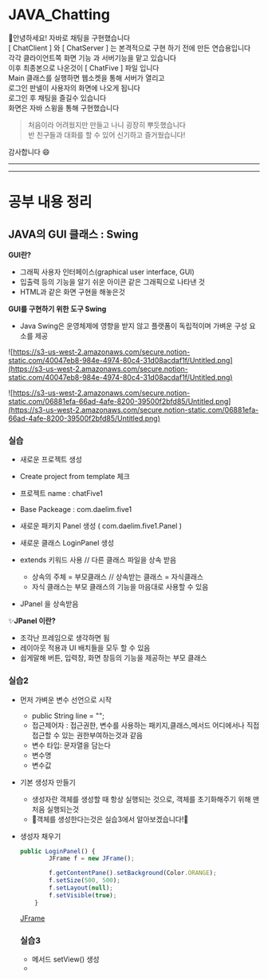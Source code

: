 # JAVA_Chatting
💛안녕하세요! 자바로 채팅을 구현했습니다 </br>
[ ChatClient ] 와 [ ChatServer ] 는 본격적으로 구현 하기 전에 만든 연습용입니다 </br>
각각 클라이언트쪽 화면 기능 과 서버기능을 맡고 있습니다 </br>
이후 최종본으로 나온것이 [ ChatFive ] 파일 입니다 </br>
Main 클래스를 실행하면 웹소켓을 통해 서버가 열리고 </br>
로그인 판넬이 사용자의 화면에 나오게 됩니다 </br>
로그인 후 채팅을 즐길수 있습니다 </br>
화면은 자바 스윙을 통해 구현했습니다 </br>
>처음이라 어려웠지만 만들고 나니 굉장히 뿌듯했습니다 </br>
>반 친구들과 대화를 할 수 있어 신기하고 즐거웠습니다!</br>


감사합니다 :smile:
<hr><hr>

# 공부 내용 정리

## JAVA의 GUI 클래스 : Swing

**GUI란?** 

- 그래픽 사용자 인터페이스(graphical user interface, GUI)
- 입출력 등의 기능을 알기 쉬운 아이콘 같은 그래픽으로 나타낸 것
- HTML과 같은 화면 구현을 해놓은것

**GUI를 구현하기 위한 도구 Swing**

- Java Swing은 운영체제에 영향을 받지 않고 플랫폼이 독립적이며 가벼운 구성 요소를 제공

![https://s3-us-west-2.amazonaws.com/secure.notion-static.com/40047eb8-984e-4974-80c4-31d08acdaf1f/Untitled.png](https://s3-us-west-2.amazonaws.com/secure.notion-static.com/40047eb8-984e-4974-80c4-31d08acdaf1f/Untitled.png)

![https://s3-us-west-2.amazonaws.com/secure.notion-static.com/06881efa-66ad-4afe-8200-39500f2bfd85/Untitled.png](https://s3-us-west-2.amazonaws.com/secure.notion-static.com/06881efa-66ad-4afe-8200-39500f2bfd85/Untitled.png)

### 실습

- 새로운 프로젝트 생성
- Create project from template 체크
- 프로젝트 name : chatFive1
- Base Packeage : com.daelim.five1

- 새로운 패키지 Panel 생성 ( com.daelim.five1.Panel )
- 새로운 클래스 LoginPanel 생성
- extends 키워드 사용 // 다른 클래스 파일을 상속 받음
    - 상속의 주체 = 부모클래스 // 상속받는 클래스 = 자식클래스
    - 자식 클래스는 부모 클래스의 기능을 마음대로 사용할 수 있음
- JPanel 을 상속받음

✨**JPanel 이란?**

- 조각난 프레임으로 생각하면 됨
- 레이아웃 적용과 UI 배치들을 모두 할 수 있음
- 쉽게말해 버튼, 입력창, 화면 창등의 기능을 제공하는 부모 클래스

### 실습2

- 먼저 가벼운 변수 선언으로 시작
    - public String line = "";
    - 접근제어자 : 접근권한, 변수를 사용하는 패키지,클래스,메서드 어디에서나 직접 접근할 수 있는 권한부여하는것과 같음
    - 변수 타입: 문자열을 담는다
    - 변수명
    - 변수값
- 기본 생성자 만들기
    - 생성자란 객체를 생성할 때 항상 실행되는 것으로, 객체를 초기화해주기 위해 맨 처음 실행되는것
    - 🎉객체를 생성한다는것은 실습3에서 알아보겠습니다!🎉
- 생성자 채우기

    ```jsx
    public LoginPanel() {
            JFrame f = new JFrame();

            f.getContentPane().setBackground(Color.ORANGE);
            f.setSize(500, 500);
            f.setLayout(null);
            f.setVisible(true);
        }
    ```

    [JFrame](https://www.notion.so/319cfdfb7061416d94768da0ff7fe7dc)

    ### 실습3

    - 메서드 setView() 생성
    -
